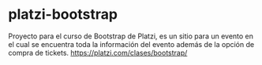 # platzi-bootstrap
Proyecto para el curso de Bootstrap de Platzi, es un sitio para un evento en el cual se encuentra toda la información del evento además de la opción de compra de tickets.
https://platzi.com/clases/bootstrap/
